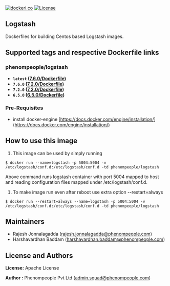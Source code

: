 [![dockeri.co](http://dockeri.co/image/phenompeople/logstash)](https://registry.hub.docker.com/phenompeople/logstash/)
[![License](https://img.shields.io/badge/License-Apache%202.0-blue.svg)](https://opensource.org/licenses/Apache-2.0)

## Logstash 

Dockerfiles for building Centos based Logstash images.

## Supported tags and respective Dockerfile links

### phenompeople/logstash

* **`latest`    ([7.6.0/Dockerfile](https://github.com/phenompeople/logstash/blob/master/7.2.0/Dockerfile))**
* **`7.6.0`    ([7.2.0/Dockerfile](https://github.com/phenompeople/logstash/blob/master/7.6.0/Dockerfile))**
* **`7.2.0`     ([7.2.0/Dockerfile](https://github.com/phenompeople/logstash/blob/master/7.2.0/Dockerfile))**
* **`6.5.0` 	([6.5.0/Dockerfile](https://github.com/phenompeople/logstash/blob/master/6.5.0/Dockerfile))**

### Pre-Requisites

- install docker-engine [https://docs.docker.com/engine/installation/](https://docs.docker.com/engine/installation/)

## How to use this image 

1.  This image can be used by simply running 

```$ docker run --name=logstash -p 5004:5004 -v /etc/logstash/conf.d:/etc/logstash/conf.d -td phenompeople/logstash```

Above command runs logstash container with port 5004 mapped to host and reading configuration files mapped under /etc/logstash/conf.d. 

1. To make image run even after reboot use extra option --restart=always

```$ docker run --restart=always --name=logstash -p 5004:5004 -v /etc/logstash/conf.d:/etc/logstash/conf.d -td phenompeople/logstash```

## Maintainers

* Rajesh Jonnalagadda (<rajesh.jonnalagadda@phenompeople.com>)
* Harshavardhan Baddam (<harshavardhan.baddam@phenompeople.com>)

## License and Authors

**License:**	Apache License

**Author :** Phenompeople Pvt Ltd (<admin.squad@phenompeople.com>)